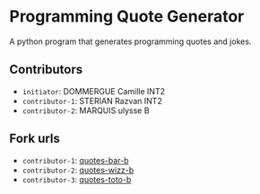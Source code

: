 # Programming Quote Generator

A python program that generates programming quotes and jokes.

## Contributors
- `initiator`: DOMMERGUE Camille INT2
- `contributor-1`: STERIAN Razvan INT2
- `contributor-2`: MARQUIS ulysse B 


## Fork urls
- `contributor-1`: [quotes-bar-b](url-1)
- `contributor-2`: [quotes-wizz-b](url-2)
- `contributor-3`: [quotes-toto-b](url-3)
